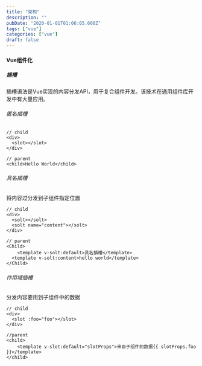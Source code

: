 ```yaml
---
title: "架构"
description: ""
pubDate: "2020-01-01T01:06:05.000Z"
tags: ["vue"]
categories: ["vue"]
draft: false
---
```



#### Vue组件化

##### 插槽

插槽语法是Vue实现的内容分发API，用于复合组件开发。该技术在通用组件库开发中有大量应用。

###### 匿名插槽

```vue
// child
<div>
  <slot></slot>
</div>

// parent
<child>Hello World</child>
```

###### 具名插槽

将内容过分发到子组件指定位置

```vue
// child
<div>
  <solt></solt>
  <solt name="content"></solt>
</div>

// parent
<Child>
	<template v-solt:default>具名插槽</template>
  <template v-solt:content>hello world</template>
</Child>
```

<!--more-->

###### 作用域插槽

分发内容要用到子组件中的数据

```vue
// child
<div>
  <slot :foo="foo"></slot>
</div>

//parent
<child>
	<template v-slot:default="slotProps">来自子组件的数据{{ slotProps.foo }}</template>
</child>
```

